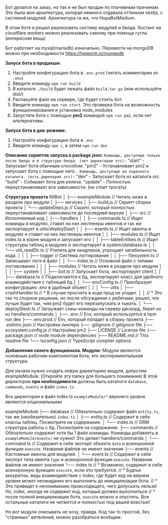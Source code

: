 Бот делался на заказ, но так и не был продан по плачевным причинам.
Это была моя архитектура, которая немного отдавала оттенком nestjs, с системой модулей.
Архитектура та же, что HopaBotMedium.



В этом боте я решил реализовать систему модулей и билда.
Хостинг на cloudflare workers можно реализовать самому при помощи гугла. (интересная вещь)

Бот работает на mysql(mariadb) изначально. Перевести на mongoDB можно при необходимости https://typeorm.io/mongodb


**Запуск бота в продакшн:**
1. Настройте конфигурацию бота в `.env.prod` (читать комментарии из `.env`)
2. Введите команду `npm run build`
3. В каталоге `./build` будет лежать файл `build.tar.gz` (или используйте dist/)
4. Распакуйте файл на сервере, где будет стоять бот.
5. Введите команду `npm run start`. Это проверка бота на возможность функционирования и установка node_modules
6. Запустите бота с помощью **pm2** командой `npm run pm2`, если нет альтернативы.

**Запуск бота в дев-режиме:**
1. Настройте конфигурацию бота в `.env`
2. Введите команду `npm i`, а затем `npm run dev`

**Описание скриптов запуска в package.json:**
    `Команды, доступные только после билда и в структуре билда. (нет директории src):`
    "start"   - Запускает бота обычным способом.
    "pm2"     - Устанавливает pm2 и запускает бота с помощью него.
.
    `Команды, доступные из коренного каталога. (есть дирекория src):`
    "dev"     - Запускает бота из каталога src.
    "build"   - Собирает бота для релиза.
    "update"  - Полностью переустанавливает все зависимости. (не стоит трогать)

**Структура проекта**
NilBot
│
├── exampleModule            // Читать ниже в разделе про модули
│
├── services
│   ├── build.js             // Скрипт сборки проекта
│   └── updateDeps.js        // Скрипт, который полностью переустанавливает зависимости до последней версии
│
├── src                      // Исполняемый код
│   ├── handlers
│   │   ├── commands.ts      // Ищет команды в модулях, ставит на них листенеры ивентов и так же экспортирует в utils/deploySlash
│   │   ├── events.ts        // Ищет ивенты в модулях и ставит на них листенеры ивентов
│   │   ├── modules.ts       // Ищет index.ts в корне модуля и запускает его
│   │   ├── tableEntities.ts // Ищет структуры таблиц в модулях и экспортирует в system/database.ts
│   │   └── util_readDir.ts  // Утилита для хендлеров, упрощает читабильность кода.
│   │
│   ├── logger               // Система логгирования
│   │   ├── filesystem.ts    // Записывает логи в файл
│   │   └── index.ts         // Основной файл с типами логгирования
│   │
│   ├── modules              // Читать ниже в разделе про модули
│   │
│   ├── system
│   │   ├── bot.ts           // Запускает бота, экспортирует client
│   │   ├── database.ts      // Подключается к бд, экспортирует класс для удобного взаимодействия с таблицей бд
│   │   └── envConfig.ts     // Преобразует конфигурацию .env в удобный объект
│   │
│   └── utils
│       ├── crashHandler.ts  // * В случае просчета в коде прод не упадет.
│       │                    // * Это так то спорное решение, но после обсуждения с ребятами, решил, что лучше будет так, чем pm2 будет его перезапускать и тыкать.
│       └── deploySlash.ts   // Загружает слеш-команды на сервер дискорд, берет их из handlers/commands
│
├── .env                     // Env, который используется в npm run dev
├── .env.prod                // Env, который попадет в сборку проекта
├── .eslintrc.json           // Настройки линтера
├── .gitignore               // gitignore file
├── ecosystem.config.js      // Настройки pm2
├── LICENSE                  // License file
├── package.json             // node module dependencies
├── README.md                // This readme file
└── tsconfig.json            // TypeScript compiler options

**Добавления своего функционала. Модули:**
Модули являются основным рабочим компонентом бота, это экспериментальная структура.

Для начала нужно создать новую директорию модуля, допустим exampleModule. (Откройте эту папку для большего понимания)
В этой директории __при необходимости__ должны быть каталоги `database`, `commands`, `events` и файл `index.ts`

Все директории и файл index.ts `exampleModule/*` верхнего уровня являются опциональными

exampleModule
├── database        // Обязательно содержит файл `entity.ts`, так же (необязательно) `index.ts`
│   ├── entity.ts   // Содержит в себе классы таблиц. Посмотрите на содержание.
│   └── index.ts    // ORM структура работы с бд. Посмотрите на содержание.
├── commands        // Обязательно содержит хотя бы 1 файл команды. Команды добавлять в `exampleModule/events/` не нужно! Это делает handlers/commands
│   └── command.ts  // Содержит в себе экспорт объекта `data` и асинхронной функции `execute`. Названия файлов не имеют значения
├── events          // Кастомные ивенты для модулей.
│   └── event.ts    // Содержит в себе экспорт типа ивента `type` и асинхронной функции `execute`. Названия файлов не имеют значения
└── index.ts        // * Возможно, содержит в себе асинхронную функцию `execute`, если это требуется.
                    // * Будтье аккуратны, ведь взаимодействие с index, где будет код на верхем уровне может неожиданно его выполнить до инициализации бота.
                    // * Это приведет к непониманию происходящего, чего допускать нельзя! Но, index, иногда не содержит код, который должен выполниться
                    // * после полной инициализации бота, `execute` можно и опустить.
Все остальные каталоги не читаются и полностью под вашей властью!

Но вот модули описывать не хочу, правда. Код так то простой, без "странных" ветвлений, можно разобраться вообщем.

